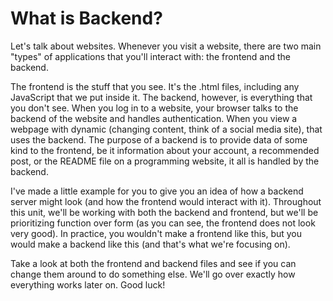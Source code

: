 # What is Backend?

Let's talk about websites. Whenever you visit a website, there are two main "types" of applications that you'll interact with: the frontend and the backend.

The frontend is the stuff that you see. It's the .html files, including any JavaScript that we put inside it. The backend, however, is everything that you don't see. When you log in to a website, your browser talks to the backend of the website and handles authentication. When you view a webpage with dynamic (changing content, think of a social media site), that uses the backend. The purpose of a backend is to provide data of some kind to the frontend, be it information about your account, a recommended post, or the README file on a programming website, it all is handled by the backend.

I've made a little example for you to give you an idea of how a backend server might look (and how the frontend would interact with it). Throughout this unit, we'll be working with both the backend and frontend, but we'll be prioritizing function over form (as you can see, the frontend does not look very good). In practice, you wouldn't make a frontend like this, but you would make a backend like this (and that's what we're focusing on).

Take a look at both the frontend and backend files and see if you can change them around to do something else. We'll go over exactly how everything works later on. Good luck!

